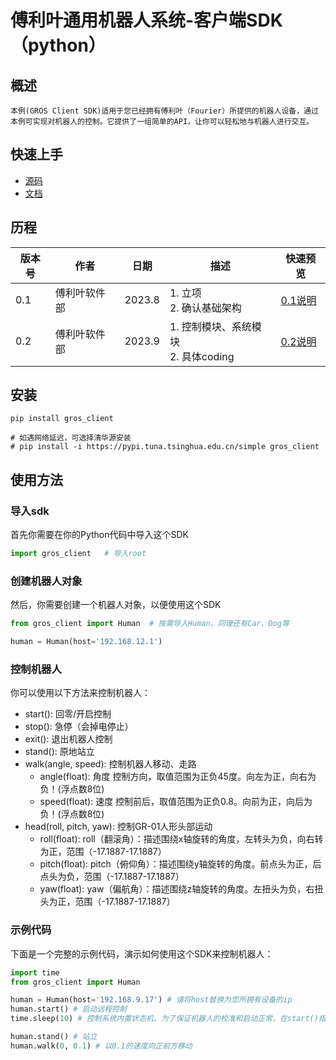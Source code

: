 # 傅利叶通用机器人系统-客户端SDK（python）


## 概述
    本例(GROS Client SDK)适用于您已经拥有傅利叶（Fourier）所提供的机器人设备，通过本例可实现对机器人的控制。它提供了一组简单的API，让你可以轻松地与机器人进行交互。

## 快速上手

  * [源码](https://github.com/FFTAI/gros_client_py.git)
  * [文档](index.md) 

## 历程
    
| 版本号 | 作者     | 日期     | 描述                           | 快速预览                                       |
|-----|--------|--------|------------------------------|--------------------------------------------|
| 0.1 | 傅利叶软件部 | 2023.8 | 1. 立项<br/>2. 确认基础架构          | [0.1说明](https://fftai.github.io/v0.1.html) |
| 0.2 | 傅利叶软件部    | 2023.9 | 1. 控制模块、系统模块<br/>2. 具体coding | [0.2说明](https://fftai.github.io/v0.2.html) |


## 安装
    
```shell
pip install gros_client 

# 如遇网络延迟，可选择清华源安装 
# pip install -i https://pypi.tuna.tsinghua.edu.cn/simple gros_client
```

## 使用方法
### 导入sdk
首先你需要在你的Python代码中导入这个SDK

```python
import gros_client   # 导入root
```
### 创建机器人对象
然后，你需要创建一个机器人对象，以便使用这个SDK

```python
from gros_client import Human  # 按需导入Human、同理还有Car、Dog等

human = Human(host='192.168.12.1')
```

### 控制机器人
你可以使用以下方法来控制机器人：

- start(): 回零/开启控制
- stop(): 急停（会掉电停止）
- exit(): 退出机器人控制
- stand(): 原地站立
- walk(angle, speed): 控制机器人移动、走路
    - angle(float): 角度 控制方向，取值范围为正负45度。向左为正，向右为负！(浮点数8位)
    - speed(float): 速度 控制前后，取值范围为正负0.8。向前为正，向后为负！(浮点数8位)
- head(roll, pitch, yaw): 控制GR-01人形头部运动
    - roll(float): roll（翻滚角）：描述围绕x轴旋转的角度，左转头为负，向右转为正，范围（-17.1887-17.1887）
    - pitch(float): pitch（俯仰角）：描述围绕y轴旋转的角度。前点头为正，后点头为负，范围（-17.1887-17.1887）
    - yaw(float): yaw（偏航角）：描述围绕z轴旋转的角度。左扭头为负，右扭头为正，范围（-17.1887-17.1887）

### 示例代码
下面是一个完整的示例代码，演示如何使用这个SDK来控制机器人：

```python
import time
from gros_client import Human

human = Human(host='192.168.9.17') # 请将host替换为您所拥有设备的ip
human.start() # 启动远程控制
time.sleep(10) # 控制系统内置状态机。为了保证机器人的校准和启动正常，在start()指令之后建议10s再执行后续指令

human.stand() # 站立
human.walk(0, 0.1) # 以0.1的速度向正前方移动
```